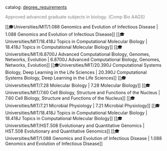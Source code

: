 catalog: [degree_requirements](https://eecsis.mit.edu/degree_requirements.html#BIO_AAGS)

<font style="color: grey">Approved advanced graduate subjects in biology. (Comp Bio AAGS)</font>

<span class="sus-course">[[🎓Universities/MIT/1.088 Genomics and Evolution of Infectious Disease | 1.088 Genomics and Evolution of Infectious Disease]]</span>
<span class="sus-course">[[🎓Universities/MIT/18.418J Topics in Computational Molecular Biology | 18.418J Topics in Computational Molecular Biology]]</span>
<span class="sus-course">[[🎓Universities/MIT/6.8700J Advanced Computational Biology, Genomes, Networks, Evolution | 6.8700J Advanced Computational Biology, Genomes, Networks, Evolution]]</span>
<span class="sus-course">[[🎓Universities/MIT/20.390J Computational Systems Biology, Deep Learning in the Life Sciences | 20.390J Computational Systems Biology, Deep Learning in the Life Sciences]]</span>
<span class="sus-course">[[🎓Universities/MIT/7.28 Molecular Biology | 7.28 Molecular Biology]]</span>
<span class="sus-course">[[🎓Universities/MIT/7.60 Cell Biology, Structure and Functions of the Nucleus | 7.60 Cell Biology, Structure and Functions of the Nucleus]]</span>
<span class="sus-course">[[🎓Universities/MIT/7.21 Microbial Physiology | 7.21 Microbial Physiology]]</span>
<span class="sus-course">[[🎓Universities/MIT/18.418J Topics in Computational Molecular Biology | 18.418J Topics in Computational Molecular Biology]]</span>
<span class="sus-course">[[🎓Universities/MIT/HST.508 Evolutionary and Quantitative Genomics | HST.508 Evolutionary and Quantitative Genomics]]</span>
<span class="sus-course">[[🎓Universities/MIT/1.088 Genomics and Evolution of Infectious Disease | 1.088 Genomics and Evolution of Infectious Disease]]</span>

